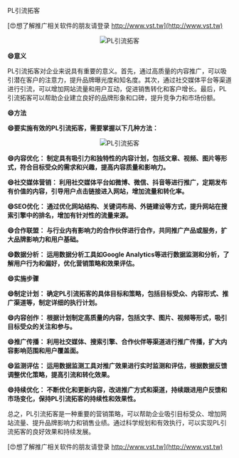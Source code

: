 PL引流拓客

[😍想了解推广相关软件的朋友请登录 http://www.vst.tw](http://www.vst.tw)

 <center><img src="https://vst.tw/MP4/tuiguang/png/0.png" alt="PL引流拓客"></center>

**😄意义**

PL引流拓客对企业来说具有重要的意义。首先，通过高质量的内容推广，可以吸引潜在客户的注意力，提升品牌曝光度和知名度。其次，通过社交媒体平台等渠道进行引流，可以增加网站流量和用户互动，促进销售转化和客户增长。最后，PL引流拓客可以帮助企业建立良好的品牌形象和口碑，提升竞争力和市场份额。

**😄方法**

**😄要实施有效的PL引流拓客，需要掌握以下几种方法：**

 <center><img src="https://vst.tw/MP4/tuiguang/png/1.png" alt="PL引流拓客"></center>

**😄内容优化： 制定具有吸引力和独特性的内容计划，包括文章、视频、图片等形式，符合目标受众的需求和兴趣，提高内容质量和影响力。**

**😄社交媒体营销： 利用社交媒体平台如微博、微信、抖音等进行推广，定期发布有价值的内容，引导用户点击链接进入网站，增加流量和转化率。**

**😄SEO优化： 通过优化网站结构、关键词布局、外链建设等方式，提升网站在搜索引擎中的排名，增加有针对性的流量来源。**

**😄合作联盟： 与行业内有影响力的合作伙伴进行合作，共同推广产品或服务，扩大品牌影响力和用户基础。**

**😄数据分析： 运用数据分析工具如Google Analytics等进行数据监测和分析，了解用户行为和偏好，优化营销策略和效果评估。**

**😄实施步骤**

**😄制定计划： 确定PL引流拓客的具体目标和策略，包括目标受众、内容形式、推广渠道等，制定详细的执行计划。**

**😄内容创作： 根据计划制定高质量的内容，包括文字、图片、视频等形式，吸引目标受众的关注和参与。**

**😄推广传播： 利用社交媒体、搜索引擎、合作伙伴等渠道进行推广传播，扩大内容影响范围和用户覆盖面。**

**😄监测评估： 运用数据监测工具对推广效果进行实时监测和评估，根据数据反馈调整优化策略，提高引流和转化效果。**

**😄持续优化： 不断优化和更新内容，改进推广方式和渠道，持续跟进用户反馈和市场变化，保持PL引流拓客的持续性和效果性。**

总之，PL引流拓客是一种重要的营销策略，可以帮助企业吸引目标受众、增加网站流量、提升品牌影响力和销售业绩。通过科学规划和有效执行，可以实现PL引流拓客的良好效果和持续发展。

[😍想了解推广相关软件的朋友请登录 http://www.vst.tw](http://www.vst.tw)



